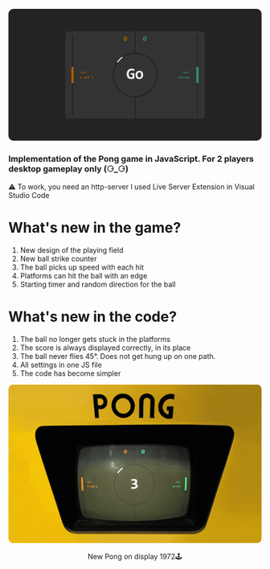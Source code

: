 ![alt text](images/pongOG.png "preview png")

### Implementation of the Pong game in JavaScript. For 2 players desktop gameplay only (⚆_⚆)
⚠ To work, you need an http-server I used Live Server Extension in Visual Studio Code

# What's new in the game?
1. New design of the playing field
2. New ball strike counter
3. The ball picks up speed with each hit
5. Platforms can hit the ball with an edge
6. Starting timer and random direction for the ball

# What's new in the code?
1. The ball no longer gets stuck in the platforms
2. The score is always displayed correctly, in its place
3. The ball never flies 45°. Does not get hung up on one path.
4. All settings in one JS file
5. The code has become simpler

![alt text](images/pong.gif "preview gif")
<div align="center">New Pong on display 1972🕹</div>